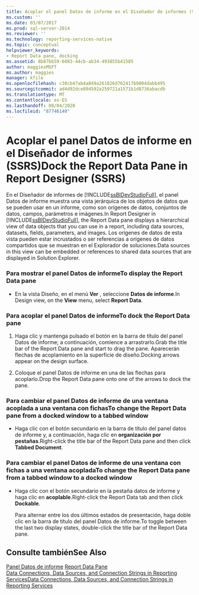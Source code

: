 ```yaml
---
title: Acoplar el panel Datos de informe en el Diseñador de informes (SSRS) | Microsoft Docs
ms.custom: ''
ms.date: 03/07/2017
ms.prod: sql-server-2014
ms.reviewer: ''
ms.technology: reporting-services-native
ms.topic: conceptual
helpviewer_keywords:
- Report Data pane, docking
ms.assetid: 8b87bb59-6083-44cb-ab34-493855b41585
author: maggiesMSFT
ms.author: maggies
manager: kfile
ms.openlocfilehash: c30cb47ab4a849a261826d762417b9004dabb495
ms.sourcegitcommit: ad4d92dce894592a259721a1571b1d8736abacdb
ms.translationtype: MT
ms.contentlocale: es-ES
ms.lasthandoff: 08/04/2020
ms.locfileid: "87746140"
---
```

# <a name="dock-the-report-data-pane-in-report-designer-ssrs"></a><span data-ttu-id="02ca2-102">Acoplar el panel Datos de informe en el Diseñador de informes (SSRS)</span><span class="sxs-lookup"><span data-stu-id="02ca2-102">Dock the Report Data Pane in Report Designer (SSRS)</span></span>
  <span data-ttu-id="02ca2-103">En el Diseñador de informes de [!INCLUDE[ssBIDevStudioFull](../../includes/ssbidevstudiofull-md.md)], el panel Datos de informe muestra una vista jerárquica de los objetos de datos que se pueden usar en un informe, como son orígenes de datos, conjuntos de datos, campos, parámetros e imágenes.</span><span class="sxs-lookup"><span data-stu-id="02ca2-103">In Report Designer in [!INCLUDE[ssBIDevStudioFull](../../includes/ssbidevstudiofull-md.md)], the Report Data pane displays a hierarchical view of data objects that you can use in a report, including data sources, datasets, fields, parameters, and images.</span></span> <span data-ttu-id="02ca2-104">Los orígenes de datos de esta vista pueden estar incrustados o ser referencias a orígenes de datos compartidos que se muestran en el Explorador de soluciones.</span><span class="sxs-lookup"><span data-stu-id="02ca2-104">Data sources in this view can be embedded or references to shared data sources that are displayed in Solution Explorer.</span></span>  
  
### <a name="to-display-the-report-data-pane"></a><span data-ttu-id="02ca2-105">Para mostrar el panel Datos de informe</span><span class="sxs-lookup"><span data-stu-id="02ca2-105">To display the Report Data pane</span></span>  
  
-   <span data-ttu-id="02ca2-106">En la vista Diseño, en el menú **Ver** , seleccione **Datos de informe**.</span><span class="sxs-lookup"><span data-stu-id="02ca2-106">In Design view, on the **View** menu, select **Report Data**.</span></span>  
  
### <a name="to-dock-the-report-data-pane"></a><span data-ttu-id="02ca2-107">Para acoplar el panel Datos de informe</span><span class="sxs-lookup"><span data-stu-id="02ca2-107">To dock the Report Data pane</span></span>  
  
1.  <span data-ttu-id="02ca2-108">Haga clic y mantenga pulsado el botón en la barra de título del panel Datos de informe; a continuación, comience a arrastrarlo.</span><span class="sxs-lookup"><span data-stu-id="02ca2-108">Grab the title bar of the Report Data pane and start to drag the pane.</span></span> <span data-ttu-id="02ca2-109">Aparecerán flechas de acoplamiento en la superficie de diseño.</span><span class="sxs-lookup"><span data-stu-id="02ca2-109">Docking arrows appear on the design surface.</span></span>  
  
2.  <span data-ttu-id="02ca2-110">Coloque el panel Datos de informe en una de las flechas para acoplarlo.</span><span class="sxs-lookup"><span data-stu-id="02ca2-110">Drop the Report Data pane onto one of the arrows to dock the pane.</span></span>  
  
### <a name="to-change-the-report-data-pane-from-a-docked-window-to-a-tabbed-window"></a><span data-ttu-id="02ca2-111">Para cambiar el panel Datos de informe de una ventana acoplada a una ventana con fichas</span><span class="sxs-lookup"><span data-stu-id="02ca2-111">To change the Report Data pane from a docked window to a tabbed window</span></span>  
  
-   <span data-ttu-id="02ca2-112">Haga clic con el botón secundario en la barra de título del panel datos de informe y, a continuación, haga clic en **organización por pestañas**.</span><span class="sxs-lookup"><span data-stu-id="02ca2-112">Right-click the title bar of the Report Data pane and then click **Tabbed Document**.</span></span>  
  
### <a name="to-change-the-report-data-pane-from-a-tabbed-window-to-a-docked-window"></a><span data-ttu-id="02ca2-113">Para cambiar el panel Datos de informe de una ventana con fichas a una ventana acoplada</span><span class="sxs-lookup"><span data-stu-id="02ca2-113">To change the Report Data pane from a tabbed window to a docked window</span></span>  
  
-   <span data-ttu-id="02ca2-114">Haga clic con el botón secundario en la pestaña datos de informe y haga clic en **acoplable**.</span><span class="sxs-lookup"><span data-stu-id="02ca2-114">Right-click the Report Data tab and then click **Dockable**.</span></span>  
  
     <span data-ttu-id="02ca2-115">Para alternar entre los dos últimos estados de presentación, haga doble clic en la barra de título del panel Datos de informe.</span><span class="sxs-lookup"><span data-stu-id="02ca2-115">To toggle between the last two display states, double-click the title bar of the Report Data pane.</span></span>  
  
## <a name="see-also"></a><span data-ttu-id="02ca2-116">Consulte también</span><span class="sxs-lookup"><span data-stu-id="02ca2-116">See Also</span></span>  
 <span data-ttu-id="02ca2-117">[Panel Datos de informe](../report-data/report-data-pane.md) </span><span class="sxs-lookup"><span data-stu-id="02ca2-117">[Report Data Pane](../report-data/report-data-pane.md) </span></span>  
 [<span data-ttu-id="02ca2-118">Data Connections, Data Sources, and Connection Strings in Reporting Services</span><span class="sxs-lookup"><span data-stu-id="02ca2-118">Data Connections, Data Sources, and Connection Strings in Reporting Services</span></span>](../data-connections-data-sources-and-connection-strings-in-reporting-services.md)  
  
  
